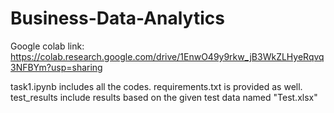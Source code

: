# Business-Data-Analytics

Google colab link: https://colab.research.google.com/drive/1EnwO49y9rkw_jB3WkZLHyeRqvq3NFBYm?usp=sharing

task1.ipynb includes all the codes. requirements.txt is provided as well. test_results include results based on the given test data named "Test.xlsx"
